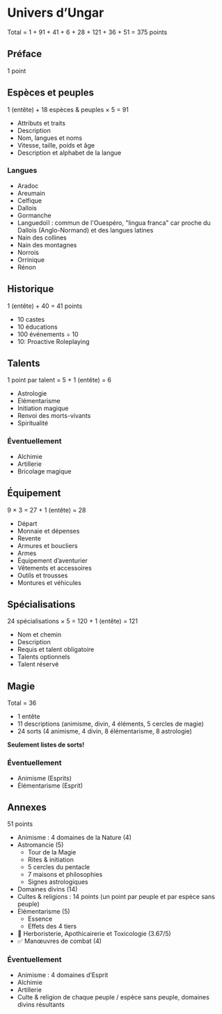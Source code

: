 # Univers d’Ungar

Total = 1 + 91 + 41 + 6 + 28 + 121 + 36 + 51 = 375 points

## Préface

1 point

## Espèces et peuples

1 (entête) + 18 espèces & peuples × 5 = 91

- Attributs et traits
- Description
- Nom, langues et noms
- Vitesse, taille, poids et âge
- Description et alphabet de la langue

### Langues

- Aradoc
- Areumain
- Celfique
- Dallois
- Gormanche
- Languedoïl : commun de l'Ouespéro, "lingua franca" car proche du Dallois (Anglo-Normand) et des langues latines
- Nain des collines
- Nain des montagnes
- Norrois
- Orrinique
- Rénon

## Historique

1 (entête) + 40 = 41 points

- 10 castes
- 10 éducations
- 100 événements ÷ 10
- 10: Proactive Roleplaying

## Talents

1 point par talent = 5 + 1 (entête) = 6

- Astrologie
- Élémentarisme
- Initiation magique
- Renvoi des morts-vivants
- Spiritualité

### Éventuellement

- Alchimie
- Artillerie
- Bricolage magique

## Équipement

9 × 3 = 27 + 1 (entête) = 28

- Départ
- Monnaie et dépenses
- Revente
- Armures et boucliers
- Armes
- Équipement d’aventurier
- Vêtements et accessoires
- Outils et trousses
- Montures et véhicules

## Spécialisations

24 spécialisations × 5 = 120 + 1 (entête) = 121

- Nom et chemin
- Description
- Requis et talent obligatoire
- Talents optionnels
- Talent réservé

## Magie

Total = 36

- 1 entête
- 11 descriptions (animisme, divin, 4 éléments, 5 cercles de magie)
- 24 sorts (4 animisme, 4 divin, 8 élémentarisme, 8 astrologie)

**Seulement listes de sorts!**

### Éventuellement

- Animisme (Esprits)
- Élémentarisme (Esprit)

## Annexes

51 points

- Animisme : 4 domaines de la Nature (4)
- Astromancie (5)
  - Tour de la Magie
  - Rites & initiation
  - 5 cercles du pentacle
  - 7 maisons et philosophies
  - Signes astrologiques
- Domaines divins (14)
- Cultes & religions : 14 points (un point par peuple et par espèce sans peuple)
- Élémentarisme (5)
  - Essence
  - Effets des 4 tiers
- 🚧 Herboristerie, Apothicairerie et Toxicologie (3.67/5)
- ✅ Manœuvres de combat (4)

### Éventuellement

- Animisme : 4 domaines d’Esprit
- Alchimie
- Artillerie
- Culte & religion de chaque peuple / espèce sans peuple, domaines divins résultants
